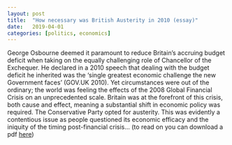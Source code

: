 ```yaml
---
layout: post
title:  "How necessary was British Austerity in 2010 (essay)"
date:   2019-04-01
categories: [politics, economics]
---
```


George Osbourne deemed it paramount to reduce Britain’s accruing budget deficit when taking on the equally challenging role of Chancellor of the Exchequer. He declared in a 2010 speech that dealing with the budget deficit he inherited was the ‘single greatest economic challenge the new Government faces’ (GOV.UK 2010). Yet circumstances were out of the ordinary; the world was feeling the effects of the 2008 Global Financial Crisis on an unprecedented scale. Britain was at the forefront of this crisis, both cause and effect, meaning a substantial shift in economic policy was required. The Conservative Party opted for austerity. This was evidently a contentious issue as people questioned its economic efficacy and the iniquity of the timing post-financial crisis... 
(to read on you can download a pdf <a href="/Austerity.pdf">here</a>)